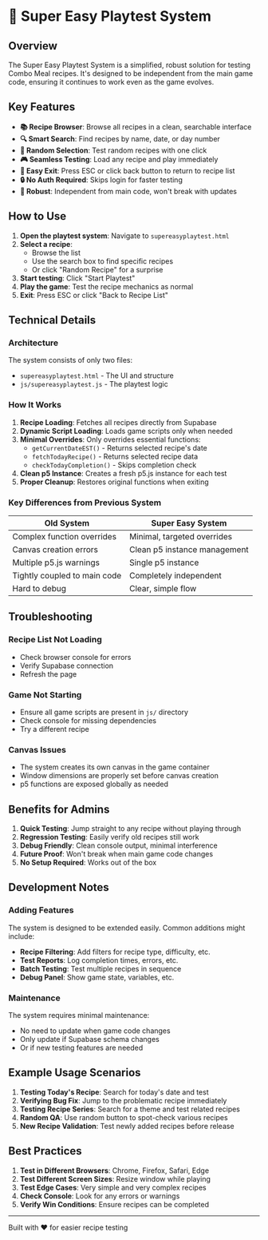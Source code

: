 # 🧪 Super Easy Playtest System

## Overview

The Super Easy Playtest System is a simplified, robust solution for testing Combo Meal recipes. It's designed to be independent from the main game code, ensuring it continues to work even as the game evolves.

## Key Features

- **📚 Recipe Browser**: Browse all recipes in a clean, searchable interface
- **🔍 Smart Search**: Find recipes by name, date, or day number
- **🎲 Random Selection**: Test random recipes with one click
- **🎮 Seamless Testing**: Load any recipe and play immediately
- **🚪 Easy Exit**: Press ESC or click back button to return to recipe list
- **🔒 No Auth Required**: Skips login for faster testing
- **💪 Robust**: Independent from main code, won't break with updates

## How to Use

1. **Open the playtest system**: Navigate to `supereasyplaytest.html`
2. **Select a recipe**:
   - Browse the list
   - Use the search box to find specific recipes
   - Or click "Random Recipe" for a surprise
3. **Start testing**: Click "Start Playtest"
4. **Play the game**: Test the recipe mechanics as normal
5. **Exit**: Press ESC or click "Back to Recipe List"

## Technical Details

### Architecture

The system consists of only two files:
- `supereasyplaytest.html` - The UI and structure
- `js/supereasyplaytest.js` - The playtest logic

### How It Works

1. **Recipe Loading**: Fetches all recipes directly from Supabase
2. **Dynamic Script Loading**: Loads game scripts only when needed
3. **Minimal Overrides**: Only overrides essential functions:
   - `getCurrentDateEST()` - Returns selected recipe's date
   - `fetchTodayRecipe()` - Returns selected recipe data
   - `checkTodayCompletion()` - Skips completion check
4. **Clean p5 Instance**: Creates a fresh p5.js instance for each test
5. **Proper Cleanup**: Restores original functions when exiting

### Key Differences from Previous System

| Old System | Super Easy System |
|------------|-------------------|
| Complex function overrides | Minimal, targeted overrides |
| Canvas creation errors | Clean p5 instance management |
| Multiple p5.js warnings | Single p5 instance |
| Tightly coupled to main code | Completely independent |
| Hard to debug | Clear, simple flow |

## Troubleshooting

### Recipe List Not Loading
- Check browser console for errors
- Verify Supabase connection
- Refresh the page

### Game Not Starting
- Ensure all game scripts are present in `js/` directory
- Check console for missing dependencies
- Try a different recipe

### Canvas Issues
- The system creates its own canvas in the game container
- Window dimensions are properly set before canvas creation
- p5 functions are exposed globally as needed

## Benefits for Admins

1. **Quick Testing**: Jump straight to any recipe without playing through
2. **Regression Testing**: Easily verify old recipes still work
3. **Debug Friendly**: Clean console output, minimal interference
4. **Future Proof**: Won't break when main game code changes
5. **No Setup Required**: Works out of the box

## Development Notes

### Adding Features

The system is designed to be extended easily. Common additions might include:

- **Recipe Filtering**: Add filters for recipe type, difficulty, etc.
- **Test Reports**: Log completion times, errors, etc.
- **Batch Testing**: Test multiple recipes in sequence
- **Debug Panel**: Show game state, variables, etc.

### Maintenance

The system requires minimal maintenance:
- No need to update when game code changes
- Only update if Supabase schema changes
- Or if new testing features are needed

## Example Usage Scenarios

1. **Testing Today's Recipe**: Search for today's date and test
2. **Verifying Bug Fix**: Jump to the problematic recipe immediately
3. **Testing Recipe Series**: Search for a theme and test related recipes
4. **Random QA**: Use random button to spot-check various recipes
5. **New Recipe Validation**: Test newly added recipes before release

## Best Practices

1. **Test in Different Browsers**: Chrome, Firefox, Safari, Edge
2. **Test Different Screen Sizes**: Resize window while playing
3. **Test Edge Cases**: Very simple and very complex recipes
4. **Check Console**: Look for any errors or warnings
5. **Verify Win Conditions**: Ensure recipes can be completed

---

Built with ❤️ for easier recipe testing
